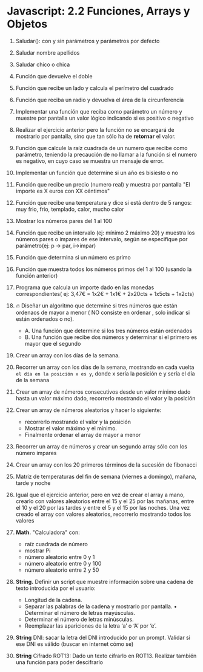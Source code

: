 # Javascript: 2.2 Funciones, Arrays y Objetos

<!--  Funciones: -->

1. Saludar(): con y sin parámetros y parámetros por defecto

2. Saludar nombre apellidos

3. Saludar chico o chica

4. Función que devuelve el doble

5. Función que recibe un lado y calcula el perímetro del cuadrado

6. Función que reciba un radio y devuelva el área de la circunferencia

7. Implementar una función que reciba como parámetro un número y muestre por pantalla un valor lógico indicando si es positivo o negativo

8. Realizar el ejercicio anterior pero la función no se encargará de mostrarlo por pantalla, sino que tan sólo ha de **retornar** el valor. 

9. Función que calcule la raíz cuadrada de un numero que recibe como parámetro, teniendo la precaución de no llamar a la función si el numero es negativo, en cuyo caso se muestra un mensaje de error.

10. Implementar un función que determine si un año es bisiesto o no

11. Función que recibe un precio (numero real) y muestra por pantalla "El importe es X euros con XX céntimos"

12. Función que recibe una temperatura y dice si está dentro de 5 rangos: muy frio, frio, templado, calor, mucho calor

13. Mostrar los números pares del 1 al 100

14. Función que recibe un intervalo (ej: mínimo 2 máximo 20) y muestra los números pares o impares de ese intervalo, según se especifique por parámetro(ej: p -> par, i->impar)

15. Función que determina si un número es primo

16. Función que muestra todos los números primos del 1 al 100 (usando la función anterior)


17. Programa que calcula un importe dado en las monedas correspondientes( ej: 3,47€ = 1x2€ + 1x1€ + 2x20cts + 1x5cts + 1x2cts)


18. 🔥 Diseñar un algoritmo que determine si tres números que  están ordenaos de mayor a menor ( NO consiste en ordenar , solo indicar si están ordenados o no).
    - A. Una función que determine si los tres números están ordenados
    - B. Una función que recibe dos números y determinar si el primero es mayor que el segundo



     <!-- Arrays: -->

1. Crear un array con los días de la semana. 

2. Recorrer un array con los días de la semana, mostrando en cada vuelta `el día en la posición x es y`, donde x sería la posición e y sería el día de la semana

3. Crear un array de números consecutivos desde un valor mínimo dado hasta un valor máximo dado, recorrerlo mostrando el valor y la posición


4. Crear un array de números aleatorios y hacer lo siguiente: 
    - recorrerlo mostrando el valor y la posición
    - Mostrar el valor máximo y el mínimo. 
    - Finalmente ordenar el array de mayor a menor


5. Recorrer un array de números y crear un segundo array sólo con los número impares

6. Crear un array con los 20 primeros términos de la sucesión de fibonacci

1. Matriz de temperaturas del fin de semana (viernes a domingo), mañana, tarde y noche

1. Igual que el ejercicio anterior, pero en vez de crear el array a mano, crearlo con valores aleatorios entre el 15 y el 25 por las mañanas, entre el 10 y el 20 por las tardes y entre el 5 y el 15 por las noches. 
Una vez creado el array con valores aleatorios, recorrerlo mostrando todos los valores

    <!-- ## Objetos -->


    <!-- ### Definidos por el usuario: -->


    <!-- ### Propios de JS: -->

1. **Math.** "Calculadora" con:
    - raíz cuadrada de número
    - mostrar Pi
    - número aleatorio entre 0 y 1
    - número aleatorio entre 0 y 100
    - número aleatorio entre 2 y 50


1. **String.** Definir un script que muestre información sobre una cadena de texto introducida por el usuario:
    - Longitud de la cadena.
    - Separar las palabras de la cadena y mostrarlo por pantalla. • Determinar el número de letras mayúsculas.
    - Determinar el número de letras minúsculas.
    - Reemplazar las apariciones de la letra ‘a’ o ‘A’ por ‘e’.

1. **String** DNI: sacar la letra del DNI introducido por un prompt. Validar si ese DNI es válido (buscar en internet cómo se)

1. **String** Cifrado ROT13: Dado un texto cifrarlo en ROT13. Realizar también una función para poder descifrarlo